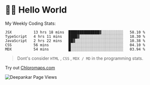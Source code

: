 # 👋🏽 Hello World 

<!--![Deepankar's github stats](https://github-readme-stats.vercel.app/api?username=Deep-Codes&count_private=true&show_icons=true&theme=radical)-->
My Weekly Coding Stats:

<!--START_SECTION:waka-->
```text
JSX          13 hrs 18 mins  ██████████████▓░░░░░░░░░░   58.10 % 
TypeScript   4 hrs 11 mins   ████▓░░░░░░░░░░░░░░░░░░░░   18.30 % 
JavaScript   2 hrs 22 mins   ██▓░░░░░░░░░░░░░░░░░░░░░░   10.38 % 
CSS          56 mins         █░░░░░░░░░░░░░░░░░░░░░░░░   04.10 % 
MDX          54 mins         █░░░░░░░░░░░░░░░░░░░░░░░░   03.94 % 
```
<!--END_SECTION:waka-->

> Dont's consider `HTML` , `CSS` , `MDX / MD` in the programming stats.

Try out [Chloromaps.com](https://www.chloromaps.com/)

<p align="left"> <img src="https://komarev.com/ghpvc/?username=Deep-Codes&label=Views&color=blue&style=plastic" alt="Deepankar Page Views" /> </p>
